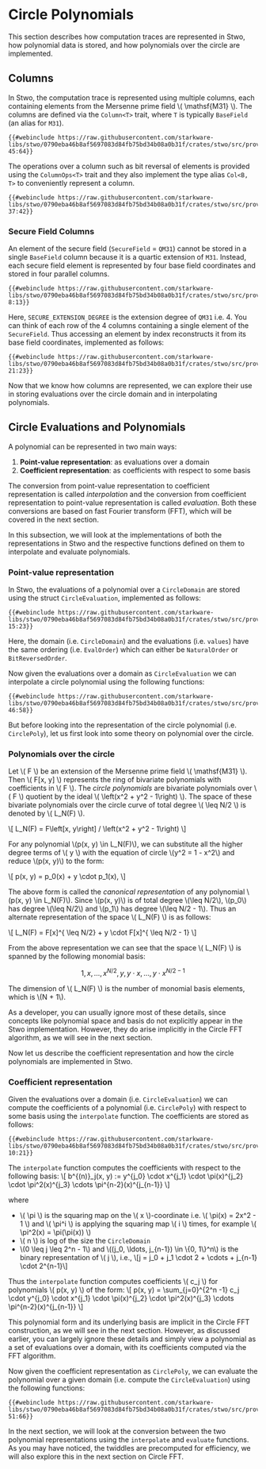# Circle Polynomials

This section describes how computation traces are represented in Stwo, how polynomial data is stored, and how polynomials over the circle are implemented.

## Columns

In Stwo, the computation trace is represented using multiple columns, each containing elements from the Mersenne prime field \\( \mathsf{M31} \\). The columns are defined via the `Column<T>` trait, where `T` is typically `BaseField` (an alias for `M31`).

```rust,no_run,noplayground
{{#webinclude https://raw.githubusercontent.com/starkware-libs/stwo/0790eba46b8af5697083d84fb75bd34b08a0b31f/crates/stwo/src/prover/backend/mod.rs 45:64}}
```

The operations over a column such as bit reversal of elements is provided using the `ColumnOps<T>` trait and they also implement the type alias `Col<B, T>` to conveniently represent a column.

```rust,no_run,noplayground
{{#webinclude https://raw.githubusercontent.com/starkware-libs/stwo/0790eba46b8af5697083d84fb75bd34b08a0b31f/crates/stwo/src/prover/backend/mod.rs 37:42}}
```

### Secure Field Columns

An element of the secure field (`SecureField` = `QM31`) cannot be stored in a single `BaseField` column because it is a quartic extension of `M31`. Instead, each secure field element is represented by four base field coordinates and stored in four parallel columns.

```rust,no_run,noplayground
{{#webinclude https://raw.githubusercontent.com/starkware-libs/stwo/0790eba46b8af5697083d84fb75bd34b08a0b31f/crates/stwo/src/prover/secure_column.rs 8:13}}
```

Here, `SECURE_EXTENSION_DEGREE` is the extension degree of `QM31` i.e. 4. You can think of each row of the 4 columns containing a single element of the `SecureField`. Thus accessing an element by index reconstructs it from its base field coordinates, implemented as follows:

```rust,no_run,noplayground
{{#webinclude https://raw.githubusercontent.com/starkware-libs/stwo/0790eba46b8af5697083d84fb75bd34b08a0b31f/crates/stwo/src/prover/secure_column.rs 21:23}}
```

Now that we know how columns are represented, we can explore their use in storing evaluations over the circle domain and in interpolating polynomials.


## Circle Evaluations and Polynomials

A polynomial can be represented in two main ways:
1. **Point-value representation**: as evaluations over a domain
2. **Coefficient representation**: as coefficients with respect to some basis

The conversion from point-value representation to coefficient representation is called _interpolation_ and the conversion from coefficient representation to point-value representation is called _evaluation_. Both these conversions are based on fast Fourier transform (FFT), which will be covered in the next section. 

In this subsection, we will look at the implementations of both the representations in Stwo and the respective functions defined on them to interpolate and evaluate polynomials.

### Point-value representation
In Stwo, the evaluations of a polynomial over a `CircleDomain` are stored using the struct `CircleEvaluation`, implemented as follows:

```rust,no_run,noplayground
{{#webinclude https://raw.githubusercontent.com/starkware-libs/stwo/0790eba46b8af5697083d84fb75bd34b08a0b31f/crates/stwo/src/prover/poly/circle/evaluation.rs 15:23}}
```
Here, the domain (i.e. `CircleDomain`) and the evaluations (i.e. `values`) have the same ordering (i.e. `EvalOrder`) which can either be `NaturalOrder` or `BitReversedOrder`.

Now given the evaluations over a domain as `CircleEvaluation` we can interpolate a circle polynomial using the following functions:

```rust,no_run,noplayground
{{#webinclude https://raw.githubusercontent.com/starkware-libs/stwo/0790eba46b8af5697083d84fb75bd34b08a0b31f/crates/stwo/src/prover/poly/circle/evaluation.rs 46:58}}
```

But before looking into the representation of the circle polynomial (i.e. `CirclePoly`), let us first look into some theory on polynomial over the circle.


### Polynomials over the circle

Let \\( F \\) be an extension of the Mersenne prime field \\( \mathsf{M31} \\). Then \\( F[x, y] \\) represents the ring of bivariate polynomials with coefficients in \\( F \\). The _circle polynomials_ are bivariate polynomials over \\( F \\) quotient by the ideal \\( \left(x^2 + y^2 - 1\right) \\). The space of these bivariate polynomials over the circle curve of total degree \\( \leq N/2 \\) is denoted by \\( L_N(F) \\).

\\[ L_N(F) =  F\left[x, y\right] / \left(x^2 + y^2 - 1\right) \\]

For any polynomial \\(p(x, y) \in L_N(F)\\), we can substitute all the higher degree terms of \\( y \\) with the equation of circle \\(y^2 = 1 - x^2\\) and reduce \\(p(x, y)\\) to the form:

\\[
p(x, y) = p_0(x) + y \cdot p_1(x),
\\]

The above form is called the _canonical representation_ of any polynomial \\(p(x, y) \in L_N(F)\\). Since \\(p(x, y)\\) is of total degree \\(\leq N/2\\), \\(p_0\\) has degree \\(\leq N/2\\) and \\(p_1\\) has degree \\(\leq N/2 - 1\\). Thus an alternate representation of the space \\( L_N(F) \\) is as follows:

\\[
L_N(F) = F[x]^{ \leq N/2} + y \cdot F[x]^{ \leq N/2 - 1} 
\\]


From the above representation we can see that the space \\( L_N(F) \\) is spanned by the following monomial basis:

$$
1, x, \ldots, x^{N/2}, y, y \cdot x, \ldots, y \cdot x^{N/2 - 1}
$$

The dimension of \\( L_N(F) \\) is the number of monomial basis elements, which is \\(N + 1\\).

As a developer, you can usually ignore most of these details, since concepts like polynomial space and basis do not explicitly appear in the Stwo implementation. However, they do arise implicitly in the Circle FFT algorithm, as we will see in the next section.

Now let us describe the coefficient representation and how the circle polynomials are implemented in Stwo.

### Coefficient representation

Given the evaluations over a domain (i.e. `CircleEvaluation`) we can compute the coefficients of a polynomial (i.e. `CirclePoly`) with respect to some basis using the `interpolate` function. The coefficients are stored as follows:
```rust,no_run,noplayground
{{#webinclude https://raw.githubusercontent.com/starkware-libs/stwo/0790eba46b8af5697083d84fb75bd34b08a0b31f/crates/stwo/src/prover/poly/circle/poly.rs 10:21}}
```

The `interpolate` function computes the coefficients with respect to the following basis:
\\[
b^{(n)}_j(x, y) := y^{j_0} \cdot x^{j_1} \cdot \pi(x)^{j_2} \cdot \pi^2(x)^{j_3} \cdots \pi^{n-2}(x)^{j\_{n-1}}
\\]
 
where 
- \\( \pi \\) is the squaring map on the \\( x \\)-coordinate i.e. \\( \pi(x) = 2x^2 - 1 \\) and \\( \pi^i \\) is applying the squaring map \\( i \\) times, for example \\( \pi^2(x) = \pi(\pi(x)) \\)
- \\( n \\) is log of the size the `CircleDomain`
- \\(0 \leq j \leq 2^n - 1\\) and \\((j_0, \ldots, j_{n-1}) \in \\{0, 1\\}^n\\) is the binary representation of \\( j \\), i.e., \\[j = j_0 + j_1 \cdot 2 + \cdots + j_{n-1} \cdot 2^{n-1}\\]

Thus the `interpolate` function computes coefficients \\( c_j \\) for polynomials \\( p(x, y) \\) of the form:
\\[
p(x, y) = \sum_{j=0}^{2^n -1} c_j \cdot y^{j_0} \cdot x^{j_1} \cdot \pi(x)^{j_2} \cdot \pi^2(x)^{j_3} \cdots \pi^{n-2}(x)^{j\_{n-1}}
\\]

This polynomial form and its underlying basis are implicit in the Circle FFT construction, as we will see in the next section. However, as discussed earlier, you can largely ignore these details and simply view a polynomial as a set of evaluations over a domain, with its coefficients computed via the FFT algorithm.

Now given the coefficient representation as `CirclePoly`, we can evaluate the polynomial over a given domain (i.e. compute the `CircleEvaluation`) using the following functions:
```rust,no_run,noplayground
{{#webinclude https://raw.githubusercontent.com/starkware-libs/stwo/0790eba46b8af5697083d84fb75bd34b08a0b31f/crates/stwo/src/prover/poly/circle/poly.rs 51:66}}
```

In the next section, we will look at the conversion between the two polynomial representations using the `interpolate` and `evaluate` functions. As you may have noticed, the twiddles are precomputed for efficiency, we will also explore this in the next section on Circle FFT.
